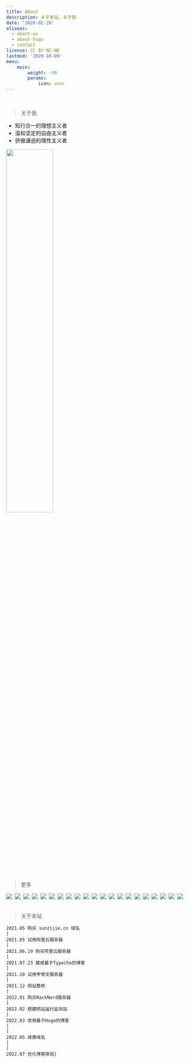 ```yaml
---
title: About
description: 关于本站，关于我
date: '2020-02-28'
aliases:
  - about-us
  - about-hugo
  - contact
license: CC BY-NC-ND
lastmod: '2020-10-09'
menu:
    main: 
        weight: -90
        params:
            icon: user
---
```

<br>

> 关于我
- 知行合一的理想主义者
- 温和坚定的自由主义者
- 骄傲谦逊的理性主义者
<img src="https://github-readme-stats.vercel.app/api?username=sunzijie&show_icons=true&theme=tokyonight" width="50%" align="center" />

<br>

> 更多
<div><img src="https://img.shields.io/badge/Edge-0078D7?style=for-the-badge&amp;logo=Microsoft-edge&amp;logoColor=white"> <img src="https://img.shields.io/badge/Google%20Chrome-4285F4?style=for-the-badge&amp;logo=GoogleChrome&amp;logoColor=white"> <img src="https://img.shields.io/badge/google%20assistant-4285F4?style=for-the-badge&amp;logo=google%20assistant&amp;logoColor=white"> <img src="https://img.shields.io/badge/github%20actions-%232671E5.svg?style=for-the-badge&amp;logo=githubactions&amp;logoColor=white"> <img src="https://img.shields.io/badge/adobe-%23FF0000.svg?style=for-the-badge&amp;logo=adobe&amp;logoColor=white"> <img src="https://img.shields.io/badge/figma-%23F24E1E.svg?style=for-the-badge&amp;logo=figma&amp;logoColor=white"> <img src="https://img.shields.io/badge/AlibabaCloud-%23FF6701.svg?style=for-the-badge&amp;logo=alibabacloud&amp;logoColor=white"> <img src="https://img.shields.io/badge/Cloudflare-F38020?style=for-the-badge&amp;logo=Cloudflare&amp;logoColor=white"> <img src="https://img.shields.io/badge/heroku-%23430098.svg?style=for-the-badge&amp;logo=heroku&amp;logoColor=white"> <img src="https://img.shields.io/badge/vercel-%23000000.svg?style=for-the-badge&amp;logo=vercel&amp;logoColor=white"> <img src="https://img.shields.io/badge/Visual%20Studio%20Code-0078d7.svg?style=for-the-badge&amp;logo=visual-studio-code&amp;logoColor=white"> <img src="https://img.shields.io/badge/html5-%23E34F26.svg?style=for-the-badge&amp;logo=html5&amp;logoColor=white"> <img src="https://img.shields.io/badge/latex-%23008080.svg?style=for-the-badge&amp;logo=latex&amp;logoColor=white"> <img src="https://img.shields.io/badge/python-3670A0?style=for-the-badge&amp;logo=python&amp;logoColor=ffdd54"> <img src="https://img.shields.io/badge/Microsoft-0078D4?style=for-the-badge&amp;logo=microsoft&amp;logoColor=white"> <img src="https://img.shields.io/badge/Android-3DDC84?style=for-the-badge&amp;logo=android&amp;logoColor=white"> <img src="https://img.shields.io/badge/chrome%20os-3d89fc?style=for-the-badge&amp;logo=google%20chrome&amp;logoColor=white"> <img src="https://img.shields.io/badge/Debian-D70A53?style=for-the-badge&amp;logo=debian&amp;logoColor=white"> <img src="https://img.shields.io/badge/Windows-0078D6?style=for-the-badge&amp;logo=windows&amp;logoColor=white"> <img src="https://img.shields.io/badge/docker-%230db7ed.svg?style=for-the-badge&amp;logo=docker&amp;logoColor=white"> <img src="https://img.shields.io/badge/Notion-%23000000.svg?style=for-the-badge&amp;logo=notion&amp;logoColor=white"></div>

<br>

> 关于本站
```
2021.05 购买 sunzijie.cn 域名
|
2021.05 试用阿里云服务器
|
2021.06.19 购买阿里云服务器
|
2021.07.23 建成基于Typecho的博客
|
2021.10 试用甲骨文服务器
|
2021.12 网站整修
|
2022.01 购买RackNerd服务器
|
2022.02 搭建网站运行监测站
|    
2022.03 改用基于Hugo的博客
|  
|
2022.05 续费域名
|  
|
2022.07 优化博客体验|
```
<br>